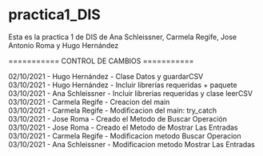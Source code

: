 # practica1_DIS
Esta es la practica 1 de DIS de Ana Schleissner, Carmela Regife, Jose Antonio Roma y Hugo Hernández

=========== CONTROL DE CAMBIOS ===========

02/10/2021 - Hugo Hernández  - Clase Datos y guardarCSV  
03/10/2021 - Hugo Hernández  - Incluir librerías requeridas + paquete  
03/10/2021 - Ana Schleissner - Incluir librerias requeridas y clase leerCSV  
03/10/2021 - Carmela Regife  - Creacion del main  
03/10/2021 - Carmela Regife  - Modificacion del main: try_catch     
03/10/2021 - Jose Roma       - Creado el Metodo de Buscar Operación  
03/10/2021 - Jose Roma       - Creado el Metodo de Mostrar Las Entradas  
03/10/2021 - Carmela Regife  - Modificacion metodo Buscar Operacion  
03/10/2021 - Ana Schleissner - Modificacion metodo Mostrar Las Entradas
